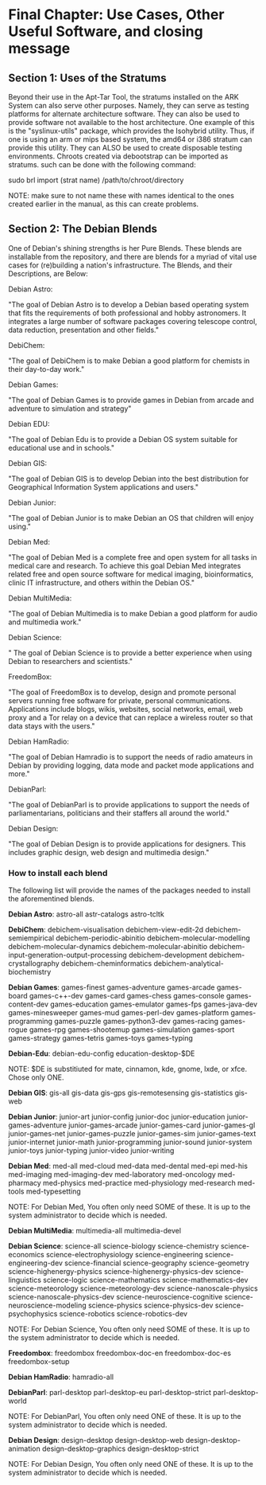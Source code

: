 # **Final Chapter: Use Cases, Other Useful Software, and closing message**
## Section 1: Uses of the Stratums
Beyond their use in the Apt-Tar Tool, the stratums installed on the ARK System can also serve other purposes. Namely, they can serve as testing platforms for alternate architecture software. They can also be used to provide software not available to the host architecture. One example of this is the "syslinux-utils" package, which provides the Isohybrid utility. Thus, if one is using an arm or mips based system, the amd64 or i386 stratum can provide this utility. They can ALSO be used to create disposable testing environments. Chroots created via debootstrap can be imported as stratums. such can be done with the following command: 

sudo brl import (strat name) /path/to/chroot/directory


NOTE: make sure to not name these with names identical to the ones created earlier in the manual, as this can create problems. 

## Section 2: The Debian Blends
One of Debian's shining strengths is her Pure Blends. These blends are installable from the repository, and there are blends for a myriad of vital use cases for (re)building a nation's infrastructure. The Blends, and their Descriptions, are Below: 

Debian Astro: 

"The goal of Debian Astro is to develop a Debian based operating system that fits the requirements of both professional and hobby astronomers. It integrates a large number of software packages covering telescope control, data reduction, presentation and other fields."

DebiChem: 

"The goal of DebiChem is to make Debian a good platform for chemists in their day-to-day work."

Debian Games: 

"The goal of Debian Games is to provide games in Debian from arcade and adventure to simulation and strategy"

Debian EDU: 

"The goal of Debian Edu is to provide a Debian OS system suitable for educational use and in schools." 

Debian GIS: 

"The goal of Debian GIS is to develop Debian into the best distribution for Geographical Information System applications and users."

Debian Junior: 

"The goal of Debian Junior is to make Debian an OS that children will enjoy using."

Debian Med: 

"The goal of Debian Med is a complete free and open system for all tasks in medical care and research. To achieve this goal Debian Med integrates related free and open source software for medical imaging, bioinformatics, clinic IT infrastructure, and others within the Debian OS."

Debian MultiMedia: 

"The goal of Debian Multimedia is to make Debian a good platform for audio and multimedia work."

Debian Science: 

" The goal of Debian Science is to provide a better experience when using Debian to researchers and scientists."

FreedomBox: 

"The goal of FreedomBox is to develop, design and promote personal servers running free software for private, personal communications. Applications include blogs, wikis, websites, social networks, email, web proxy and a Tor relay on a device that can replace a wireless router so that data stays with the users."

Debian HamRadio:

"The goal of Debian Hamradio is to support the needs of radio amateurs in Debian by providing logging, data mode and packet mode applications and more."

DebianParl: 

"The goal of DebianParl is to provide applications to support the needs of parliamentarians, politicians and their staffers all around the world."

Debian Design: 

"The goal of Debian Design is to provide applications for designers. This includes graphic design, web design and multimedia design."



### How to install each blend
The following list will provide the names of the packages needed to install the aforementined blends. 

**Debian Astro**: astro-all astr-catalogs astro-tcltk

**DebiChem**:  debichem-visualisation debichem-view-edit-2d debichem-semiempirical debichem-periodic-abinitio debichem-molecular-modelling debichem-molecular-dynamics debichem-molecular-abinitio debichem-input-generation-output-processing debichem-development debichem-crystallography debichem-cheminformatics debichem-analytical-biochemistry

**Debian Games**: games-finest games-adventure games-arcade games-board games-c++-dev games-card games-chess games-console games-content-dev games-education games-emulator games-fps games-java-dev games-minesweeper games-mud games-perl-dev games-platform games-programming games-puzzle games-python3-dev games-racing games-rogue games-rpg games-shootemup games-simulation games-sport games-strategy games-tetris games-toys games-typing

**Debian-Edu**: debian-edu-config education-desktop-$DE

NOTE: $DE is substitiuted for mate, cinnamon, kde, gnome, lxde, or xfce. Chose only ONE. 


**Debian GIS**: gis-all gis-data gis-gps gis-remotesensing gis-statistics gis-web

**Debian Junior**: junior-art junior-config junior-doc junior-education junior-games-adventure junior-games-arcade junior-games-card junior-games-gl junior-games-net junior-games-puzzle junior-games-sim junior-games-text junior-internet junior-math junior-programming junior-sound junior-system junior-toys junior-typing junior-video junior-writing 

**Debian Med**: med-all med-cloud med-data med-dental med-epi med-his med-imaging med-imaging-dev med-laboratory med-oncology med-pharmacy med-physics med-practice med-physiology med-research med-tools med-typesetting 

NOTE: For Debian Med, You often only need SOME of these. It is up to the system administrator to decide which is needed.

**Debian MultiMedia**: multimedia-all multimedia-devel 

**Debian Science**: science-all science-biology science-chemistry science-economics science-electrophysiology science-engineering science-engineering-dev science-financial science-geography science-geometry science-highenergy-physics science-highenergy-physics-dev science-linguistics science-logic science-mathematics science-mathematics-dev science-meteorology science-meteorology-dev science-nanoscale-physics science-nanoscale-physics-dev science-neuroscience-cognitive science-neuroscience-modeling science-physics science-physics-dev science-psychophysics science-robotics science-robotics-dev 

NOTE: For Debian Science, You often only need SOME of these. It is up to the system administrator to decide which is needed.

**Freedombox**: freedombox freedombox-doc-en freedombox-doc-es freedombox-setup

**Debian HamRadio**: hamradio-all 

**DebianParl**: parl-desktop parl-desktop-eu parl-desktop-strict parl-desktop-world

NOTE: For DebianParl, You often only need ONE of these. It is up to the system administrator to decide which is needed. 

**Debian Design**: design-desktop design-desktop-web design-desktop-animation design-desktop-graphics design-desktop-strict 

NOTE: For Debian Design, You often only need ONE of these. It is up to the system administrator to decide which is needed. 


